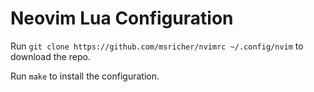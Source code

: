 # Neovim Lua Configuration

Run `git clone https://github.com/msricher/nvimrc ~/.config/nvim` to download the repo.

Run `make` to install the configuration.
